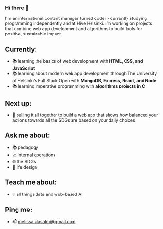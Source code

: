 ### Hi there 👋

I'm an international content manager turned coder - currently studying programming independently and at Hive Helsinki. I’m working on projects that combine web app development and algorithms to build tools for positive, sustainable impact.

## Currently: 
- 📚 learning the basics of web development with **HTML, CSS, and JavaScript**
- 📚 learning about modern web app development through The University of Helsinki's Full Stack Open with **MongoDB, Express, React, and Node**
- 📚 learning imperative programming with **algorithms projects in C**

## Next up: 
- 🔭 pulling it all together to build a web app that shows how balanced your actions towards all the SDGs are based on your daily choices

## Ask me about: 
- 📚 pedagogy
- 📈 internal operations
- 🌐 the SDGs
- 🎨 life design

## Teach me about:
- 💡 all things data and web-based AI

## Ping me:
- 📫 melissa.alasalmi@gmail.com
